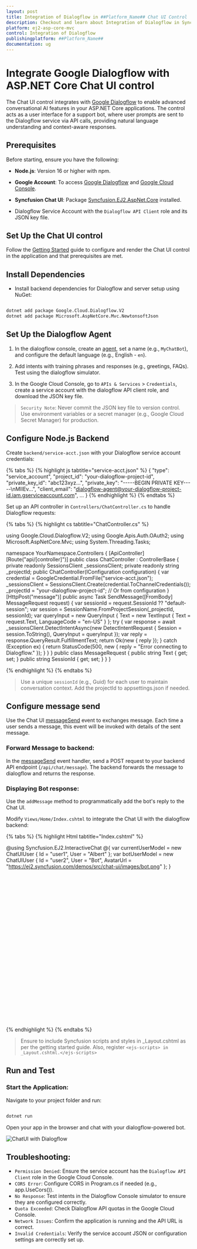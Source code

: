 ```yaml
---
layout: post
title: Integration of Dialogflow in ##Platform_Name## Chat UI Control | Syncfusion
description: Checkout and learn about Integration of Dialogflow in Syncfusion ##Platform_Name## Chat UI control of Syncfusion Essential JS 2 and more.
platform: ej2-asp-core-mvc
control: Integration of Dialogflow
publishingplatform: ##Platform_Name##
documentation: ug
---
```


# Integrate Google Dialogflow with ASP.NET Core Chat UI control

The Chat UI control integrates with [Google Dialogflow](https://cloud.google.com/dialogflow/docs) to enable advanced conversational AI features in your ASP.NET Core applications. The control acts as a user interface for a support bot, where user prompts are sent to the Dialogflow service via API calls, providing natural language understanding and context-aware responses.

## Prerequisites

Before starting, ensure you have the following:

* **Node.js**: Version 16 or higher with npm.

* **Google Account**: To access [Google Dialogflow](https://cloud.google.com/dialogflow/docs) and [Google Cloud Console](https://console.cloud.google.com/).

* **Syncfusion Chat UI**: Package [Syncfusion.EJ2.AspNet.Core](https://www.nuget.org/packages/Syncfusion.EJ2.AspNet.Core) installed.

* Dialogflow Service Account with the `Dialogflow API Client` role and its JSON key file.

## Set Up the Chat UI control

Follow the [Getting Started](../getting-started) guide to configure and render the Chat UI control in the application and that prerequisites are met.

## Install Dependencies

* Install backend dependencies for Dialogflow and server setup using NuGet:

```bash

dotnet add package Google.Cloud.Dialogflow.V2
dotnet add package Microsoft.AspNetCore.Mvc.NewtonsoftJson

```

## Set Up the Dialogflow Agent

1. In the dialogflow console, create an [agent](https://cloud.google.com/agent-assist/docs), set a name (e.g., `MyChatBot`), and configure the default language (e.g., English - `en`).

2. Add intents with training phrases and responses (e.g., greetings, FAQs). Test using the dialogflow simulator.

3. In the Google Cloud Console, go to `APIs & Services` > `Credentials`, create a service account with the dialogflow API client role, and download the JSON key file.

> `Security Note`: Never commit the JSON key file to version control. Use environment variables or a secret manager (e.g., Google Cloud Secret Manager) for production.

## Configure Node.js Backend

Create `backend/service-acct.json` with your Dialogflow service account credentials:

{% tabs %}
{% highlight js tabtitle="service-acct.json" %}
{
    "type": "service_account",
    "project_id": "your-dialogflow-project-id",
    "private_key_id": "abc123xyz...",
    "private_key": "-----BEGIN PRIVATE KEY-----\nMIIEv...",
    "client_email": "dialogflow-agent@your-dialogflow-project-id.iam.gserviceaccount.com",
    ...
}
{% endhighlight %}
{% endtabs %}

Set up an API controller in `Controllers/ChatController.cs` to handle Dialogflow requests:

{% tabs %}
{% highlight cs tabtitle="ChatController.cs" %}

using Google.Cloud.Dialogflow.V2;
using Google.Apis.Auth.OAuth2;
using Microsoft.AspNetCore.Mvc;
using System.Threading.Tasks;

namespace YourNamespace.Controllers
{
    [ApiController]
    [Route("api/[controller]")]
    public class ChatController : ControllerBase
    {
        private readonly SessionsClient _sessionsClient;
        private readonly string _projectId;
        public ChatController(IConfiguration configuration)
        {
            var credential = GoogleCredential.FromFile("service-acct.json");
            _sessionsClient = SessionsClient.Create(credential.ToChannelCredentials());
            _projectId = "your-dialogflow-project-id"; // Or from configuration
        }
        [HttpPost("message")]
        public async Task<IActionResult> SendMessage([FromBody] MessageRequest request)
        {
            var sessionId = request.SessionId ?? "default-session";
            var session = SessionName.FromProjectSession(_projectId, sessionId);
            var queryInput = new QueryInput
            {
                Text = new TextInput
                {
                    Text = request.Text,
                    LanguageCode = "en-US"
                }
            };
            try
            {
                var response = await _sessionsClient.DetectIntentAsync(new DetectIntentRequest { Session = session.ToString(), QueryInput = queryInput });
                var reply = response.QueryResult.FulfillmentText;
                return Ok(new { reply });
            }
            catch (Exception ex)
            {
                return StatusCode(500, new { reply = "Error connecting to Dialogflow." });
            }
        }
    }
    public class MessageRequest
    {
        public string Text { get; set; }
        public string SessionId { get; set; }
    }
}

{% endhighlight %}
{% endtabs %}

> Use a unique `sessionId` (e.g., Guid) for each user to maintain conversation context. Add the projectId to appsettings.json if needed.

## Configure message send

Use the Chat UI [messageSend](https://help.syncfusion.com/cr/aspnetcore-js2/Syncfusion.EJ2.InteractiveChat.ChatUI.html#Syncfusion_EJ2_InteractiveChat_ChatUI_MessageSend) event to exchanges message. Each time a user sends a message, this event will be invoked with details of the sent message.

### Forward Message to backend:

In the [messageSend](https://help.syncfusion.com/cr/aspnetcore-js2/Syncfusion.EJ2.InteractiveChat.ChatUI.html#Syncfusion_EJ2_InteractiveChat_ChatUI_MessageSend) event handler, send a POST request to your backend API endpoint (`/api/chat/message`). The backend forwards the message to dialogflow and returns the response.

### Displaying Bot response:

Use the `addMessage` method to programmatically add the bot's reply to the Chat UI.

Modify `Views/Home/Index.cshtml` to integrate the Chat UI with the dialogflow backend:

{% tabs %}
{% highlight Html tabtitle="Index.cshtml" %}

@using Syncfusion.EJ2.InteractiveChat
@{
    var currentUserModel = new ChatUIUser { Id = "user1", User = "Albert" };
    var botUserModel = new ChatUIUser { Id = "user2", User = "Bot", AvatarUrl = "https://ej2.syncfusion.com/demos/src/chat-ui/images/bot.png" };
}
<div id='chat-container' style="height: 400px; width: 400px;">
    <ejs-chatui id="chatUI" user="@currentUserModel" messageSend="onMessageSend" headerText="Bot" headerIconCss="e-header-icon"></ejs-chatui>
</div>
<script>
    var chatUIObj;
    var currentUserId = "@currentUserModel.Id";
    var botUser = @Html.Raw(Newtonsoft.Json.JsonConvert.SerializeObject(botUserModel));
    var chatUiEle = document.getElementById('chatUI');
    function onMessageSend(args) {
        chatUIObj = ej.base.getInstance(chatUiEle, ejs.interactivechat.ChatUI);
        // The user message will be added automatically after this event
        // Send to backend
        fetch('/api/chat/message', {
            method: 'POST',
            headers: { 'Content-Type': 'application/json' },
            body: JSON.stringify({ text: args.message.text, sessionId: currentUserId })
        })
        .then(response => response.json())
        .then(data => {
            // Add bot's reply
            chatUIObj.addMessage({ text: data.reply, author: botUser });
        })
        .catch(error => {
            chatUIObj.addMessage({ text: "Sorry, I couldn't contact the server.", author: botUser });
        });
    }
</script>
<style>
.e-header-icon {
  background-image: url('https://ej2.syncfusion.com/demos/src/chat-ui/images/bot.png');
  background-size: cover;
}
</style>

{% endhighlight %}
{% endtabs %}

> Ensure to include Syncfusion scripts and styles in _Layout.cshtml as per the getting started guide. Also, register `<ejs-scripts> in _Layout.cshtml.</ejs-scripts>`

## Run and Test

### Start the Application:

Navigate to your project folder and run:

```bash

dotnet run

```

Open your app in the browser and chat with your dialogflow-powered bot.

![ChatUI with Dialogflow](../images/dialogflow.png)

## Troubleshooting:

* `Permission Denied`: Ensure the service account has the `Dialogflow API Client` role in the Google Cloud Console.
* `CORS Error`: Configure CORS in Program.cs if needed (e.g., app.UseCors()).
* `No Response`: Test intents in the Dialogflow Console simulator to ensure they are configured correctly.
* `Quota Exceeded`: Check Dialogflow API quotas in the Google Cloud Console.
* `Network Issues`: Confirm the application is running and the API URL is correct.
* `Invalid Credentials`: Verify the service account JSON or configuration settings are correctly set up.
